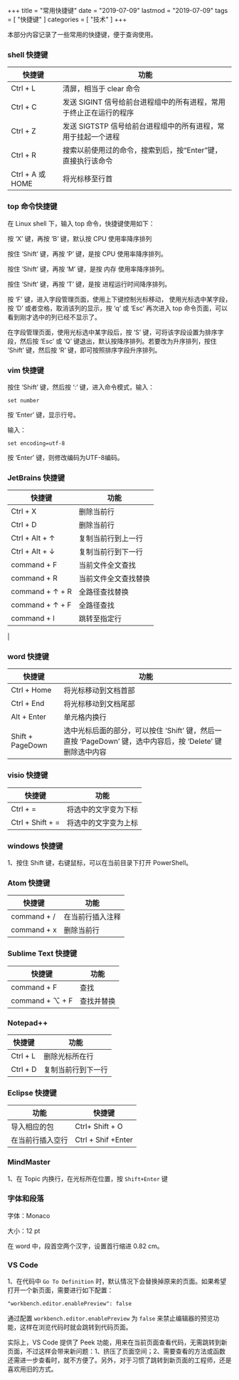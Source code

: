 +++
title = "常用快捷键"
date = "2019-07-09"
lastmod = "2019-07-09"
tags = [
    "快捷键"
]
categories = [
    "技术"
]
+++

本部分内容记录了一些常用的快捷键，便于查询使用。

<!--more-->

### shell 快捷键

快捷键 | 功能
--- | ---
Ctrl + L | 清屏，相当于 clear 命令
Ctrl + C | 发送 SIGINT 信号给前台进程组中的所有进程，常用于终止正在运行的程序
Ctrl + Z | 发送 SIGTSTP 信号给前台进程组中的所有进程，常用于挂起一个进程
Ctrl + R | 搜索以前使用过的命令，搜索到后，按“Enter”键，直接执行该命令
Ctrl + A 或 HOME | 将光标移至行首

### top 命令快捷键

在 Linux shell 下，输入 top 命令，快捷键使用如下：

按 ‘X’ 键，再按 ‘B’ 键，默认按 CPU 使用率降序排列

按住 ‘Shift’ 键，再按 ‘P’ 键，是按 CPU 使用率降序排列。

按住 ‘Shift’ 键，再按 ‘M’ 键，是按 内存 使用率降序排列。

按住 ‘Shift’ 键，再按 ‘T’ 键，是按 进程运行时间降序排列。

按 ‘F’ 键，进入字段管理页面，使用上下键控制光标移动，
使用光标选中某字段，按 ‘D’ 或者空格，取消该列的显示，按 ‘q’ 或 ‘Esc’ 再次进入 top 命令页面，可以看到刚才选中的列已经不显示了。

在字段管理页面，使用光标选中某字段后，按 ‘S’ 键，可将该字段设置为排序字段，然后按 ‘Esc’ 或 ‘Q’ 键退出，默认按降序排列。若要改为升序排列，按住 ‘Shift’ 键，然后按 ‘R’ 键，即可按照排序字段升序排列。

### vim 快捷键

按住 ‘Shift’ 键，然后按 ‘:’ 键，进入命令模式，输入：
```angular2html
set number
```
按 ‘Enter’ 键，显示行号。

输入：
```angular2html
set encoding=utf-8
```
按 ‘Enter’ 键，则修改编码为UTF-8编码。

### JetBrains 快捷键

快捷键 | 功能
---|---
Ctrl + X | 删除当前行
Ctrl + D | 删除当前行
Ctrl + Alt + ↑ | 复制当前行到上一行
Ctrl + Alt + ↓ | 复制当前行到下一行
command + F | 当前文件全文查找
command + R | 当前文件全文查找替换
command + ↑ + R | 全路径查找替换
command + ↑ + F | 全路径查找
command + l | 跳转至指定行
  |  

### word 快捷键

快捷键 | 功能
---  |  ---
Ctrl + Home | 将光标移动到文档首部
Ctrl + End | 将光标移动到文档尾部
Alt + Enter | 单元格内换行
Shift + PageDown | 选中光标后面的部分，可以按住 ‘Shift’ 键，然后一直按 ‘PageDown’ 键，选中内容后，按 ‘Delete’ 键删除选中内容

### visio 快捷键

快捷键 | 功能
--- | ---
Ctrl + = | 将选中的文字变为下标
Ctrl + Shift + = | 将选中的文字变为上标

### windows 快捷键

1、按住 Shift 键，右键鼠标，可以在当前目录下打开 PowerShell。


### Atom 快捷键

快捷键 | 功能
--- | ---
command + / | 在当前行插入注释
command + x | 删除当前行

### Sublime Text 快捷键

快捷键 | 功能
--- | ---
command + F | 查找
command + ⌥ + F | 查找并替换

### Notepad++

快捷键 | 功能
---|---
Ctrl + L | 删除光标所在行
Ctrl + D | 复制当前行到下一行

### Eclipse 快捷键

功能 | 快捷键
---|---
导入相应的包 | Ctrl+ Shift + O
在当前行插入空行 | Ctrl + Shif +Enter

### MindMaster

1、在 Topic 内换行，在光标所在位置，按 `Shift+Enter` 键

### 字体和段落

字体：Monaco 

大小：12 pt

在 word 中，段首空两个汉字，设置首行缩进 0.82 cm。

### VS Code

1、在代码中 `Go To Definition` 时，默认情况下会替换掉原来的页面。如果希望打开一个新页面，需要进行如下配置：
```markdown
"workbench.editor.enablePreview": false
```

通过配置 `workbench.editor.enablePreview` 为 `false` 来禁止编辑器的预览功能，这样在浏览代码时就会跳转到代码页面。

实际上，VS Code 提供了 Peek 功能，用来在当前页面查看代码，无需跳转到新页面，不过这样会带来新问题：1、挤压了页面空间；2、需要查看的方法或函数还需进一步查看时，就不方便了。另外，对于习惯了跳转到新页面的工程师，还是喜欢用旧的方式。
